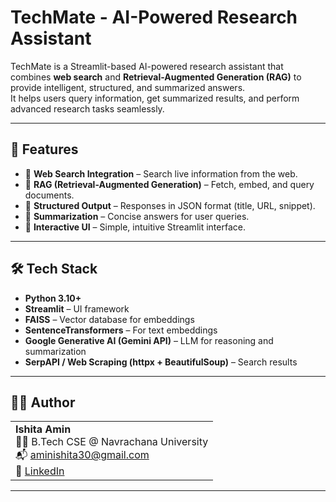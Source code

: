 # TechMate - AI-Powered Research Assistant

TechMate is a Streamlit-based AI-powered research assistant that combines **web search** and **Retrieval-Augmented Generation (RAG)** to provide intelligent, structured, and summarized answers.  
It helps users query information, get summarized results, and perform advanced research tasks seamlessly.

---

## 🚀 Features

- 🔎 **Web Search Integration** – Search live information from the web.  
- 📄 **RAG (Retrieval-Augmented Generation)** – Fetch, embed, and query documents.  
- 🧾 **Structured Output** – Responses in JSON format (title, URL, snippet).  
- 📝 **Summarization** – Concise answers for user queries.  
- 💬 **Interactive UI** – Simple, intuitive Streamlit interface.  

---

## 🛠️ Tech Stack

- **Python 3.10+**
- **Streamlit** – UI framework  
- **FAISS** – Vector database for embeddings  
- **SentenceTransformers** – For text embeddings  
- **Google Generative AI (Gemini API)** – LLM for reasoning and summarization  
- **SerpAPI / Web Scraping (httpx + BeautifulSoup)** – Search results  

---


## 🙋‍♀️ Author

<table>
  <tr>
    <td>
      <strong>Ishita Amin</strong><br/>
      👩‍💻 B.Tech CSE @ Navrachana University<br/>
      📬 <a href="mailto:aminishita30@gmail.com">aminishita30@gmail.com</a><br/>
      🔗 <a href="[https://linkedin.com/in/ishitaamin](https://www.linkedin.com/in/ishita-amin-841726253)" target="_blank">LinkedIn</a><br/>
    </td>
  </tr>
</table>

---

